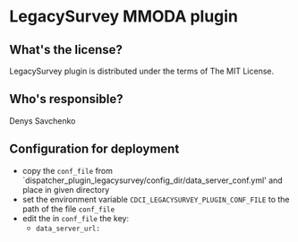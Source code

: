 LegacySurvey MMODA plugin
========

What's the license?
-------------------

LegacySurvey plugin is distributed under the terms of The MIT License.

Who's responsible?
-------------------
Denys Savchenko

Configuration for deployment
----------------------------
- copy the `conf_file` from `dispatcher_plugin_legacysurvey/config_dir/data_server_conf.yml' and place in given directory
- set the environment variable `CDCI_LEGACYSURVEY_PLUGIN_CONF_FILE` to the path of the file `conf_file` 
- edit the in `conf_file` the key:
    - `data_server_url:`  
